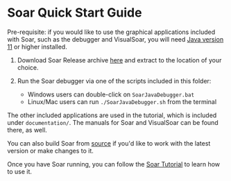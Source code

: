 # Soar Quick Start Guide

<!-- TODO: face palm emoji: 🤦 please just restructure the release to simplify
this for everyone -->

Pre-requisite: if you would like to use the graphical applications included with
Soar, such as the debugger and VisualSoar, you will need
[Java version 11](https://adoptium.net/temurin/releases/?variant=openjdk11) or
higher installed.

1.  Download Soar Release archive
[here](https://github.com/SoarGroup/Soar/releases/download/releases%2F{{soar_version}}/SoarSuite_{{soar_version}}-Multiplatform.zip)<!-- markdown-link-check-disable-line -->
and extract to the location of your choice.

2.  Run the Soar debugger via one of the scripts included in this folder:

    -   Windows users can double-click on `SoarJavaDebugger.bat`
    -   Linux/Mac users can run `./SoarJavaDebugger.sh` from the terminal

The other included applications are used in the tutorial, which is included under
`documentation/`. The manuals for Soar and VisualSoar can be found there, as
well.

You can also build Soar from [source](https://github.com/SoarGroup/Soar) if
you'd like to work with the latest version or make changes to it.

Once you have Soar running, you can follow the
[Soar Tutorial](../tutorials/soar_tutorial/index.md) to learn how to use it.
